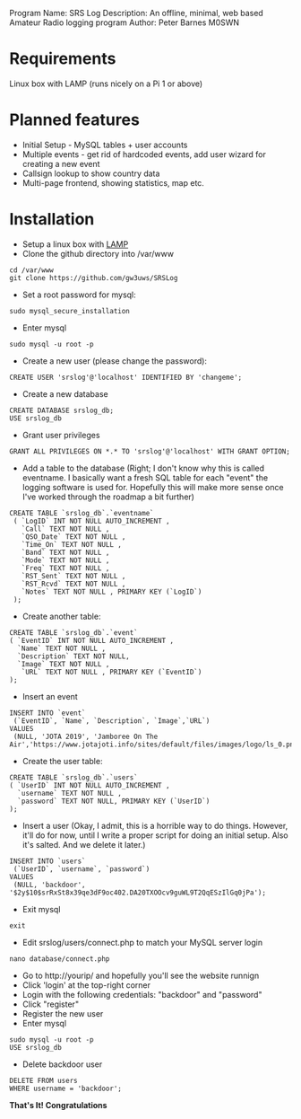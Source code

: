 Program Name: SRS Log
Description: An offline, minimal, web based Amateur Radio logging program
Author: Peter Barnes M0SWN

# Requirements
Linux box with LAMP (runs nicely on a Pi 1 or above)

# Planned features

- Initial Setup - MySQL tables + user accounts
- Multiple events - get rid of hardcoded events, add user wizard for creating a new event
- Callsign lookup to show country data
- Multi-page frontend, showing statistics, map etc.

# Installation

- Setup a linux box with [LAMP](https://howtoubuntu.org/how-to-install-lamp-on-ubuntu)
- Clone the github directory into /var/www
```
cd /var/www
git clone https://github.com/gw3uws/SRSLog
```
- Set a root password for mysql:
```
sudo mysql_secure_installation
```
- Enter mysql
```
sudo mysql -u root -p
```
- Create a new user (please change the password): 
```
CREATE USER 'srslog'@'localhost' IDENTIFIED BY 'changeme';
```
- Create a new database
```
CREATE DATABASE srslog_db;
USE srslog_db
```
- Grant user privileges
```
GRANT ALL PRIVILEGES ON *.* TO 'srslog'@'localhost' WITH GRANT OPTION;
```
- Add a table to the database (Right; I don't know why this is called eventname. I basically want a fresh SQL table for each "event" the logging software is used for. Hopefully this will make more sense once I've worked through the roadmap a bit further)
```
CREATE TABLE `srslog_db`.`eventname`
 ( `LogID` INT NOT NULL AUTO_INCREMENT ,
   `Call` TEXT NOT NULL , 
   `QSO_Date` TEXT NOT NULL ,
   `Time_On` TEXT NOT NULL , 
   `Band` TEXT NOT NULL ,
   `Mode` TEXT NOT NULL ,
   `Freq` TEXT NOT NULL , 
   `RST_Sent` TEXT NOT NULL ,
   `RST_Rcvd` TEXT NOT NULL , 
   `Notes` TEXT NOT NULL , PRIMARY KEY (`LogID`)
 );
 ```
 - Create another table:
 ```
 CREATE TABLE `srslog_db`.`event`
 ( `EventID` INT NOT NULL AUTO_INCREMENT ,
   `Name` TEXT NOT NULL ,
   `Description` TEXT NOT NULL,
   `Image` TEXT NOT NULL ,
    `URL` TEXT NOT NULL , PRIMARY KEY (`EventID`)
 );
 ```
 - Insert an event
 ```
 INSERT INTO `event` 
  (`EventID`, `Name`, `Description`, `Image`,`URL`)
 VALUES
  (NULL, 'JOTA 2019', 'Jamboree On The Air','https://www.jotajoti.info/sites/default/files/images/logo/ls_0.png','https://www.jotajoti.info/');
```
 - Create the user table:
 ```
 CREATE TABLE `srslog_db`.`users`
 ( `UserID` INT NOT NULL AUTO_INCREMENT ,
   `username` TEXT NOT NULL ,
   `password` TEXT NOT NULL, PRIMARY KEY (`UserID`)
 );
 ```
 - Insert a user (Okay, I admit, this is a horrible way to do things. However, it'll do for now, until I write a proper script for doing an initial setup. Also it's salted. And we delete it later.)
 ```
 INSERT INTO `users` 
  (`UserID`, `username`, `password`)
 VALUES
  (NULL, 'backdoor', '$2y$10$srRxSt8x39qe3dF9oc402.DA20TXOOcv9guWL9T2QqESzIlGq0jPa');
```
- Exit mysql
```
exit
```
- Edit srslog/users/connect.php to match your MySQL server login
```
nano database/connect.php
```
- Go to http://yourip/ and hopefully you'll see the website runnign
- Click 'login' at the top-right corner
- Login with the following credentials: "backdoor" and "password"
- Click "register"
- Register the new user
- Enter mysql
```
sudo mysql -u root -p
USE srslog_db
```
- Delete backdoor user
```
DELETE FROM users
WHERE username = 'backdoor';
```

__That's It! Congratulations__
